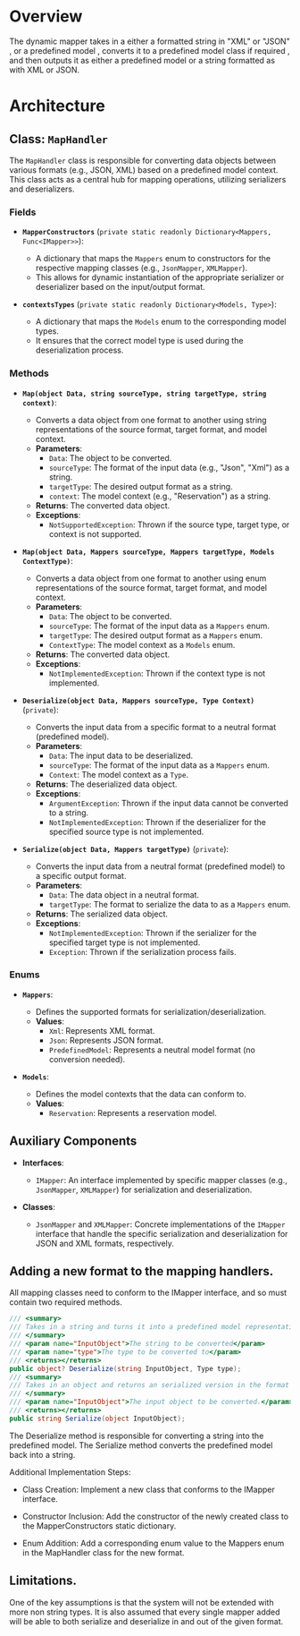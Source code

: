 # Overview
The dynamic mapper takes in a either a formatted string in  "XML" or "JSON" , or a predefined model ,  converts it to a predefined model class if required , and then outputs it as either a predefined model or a string formatted as with XML or JSON.

# Architecture

## Class: `MapHandler`
The `MapHandler` class is responsible for converting data objects between various formats (e.g., JSON, XML) based on a predefined model context. This class acts as a central hub for mapping operations, utilizing serializers and deserializers.

### Fields

- **`MapperConstructors`** (`private static readonly Dictionary<Mappers, Func<IMapper>>`):
  - A dictionary that maps the `Mappers` enum to constructors for the respective mapping classes (e.g., `JsonMapper`, `XMLMapper`).
  - This allows for dynamic instantiation of the appropriate serializer or deserializer based on the input/output format.

- **`contextsTypes`** (`private static readonly Dictionary<Models, Type>`):
  - A dictionary that maps the `Models` enum to the corresponding model types.
  - It ensures that the correct model type is used during the deserialization process.

### Methods

- **`Map(object Data, string sourceType, string targetType, string context)`**:
  - Converts a data object from one format to another using string representations of the source format, target format, and model context.
  - **Parameters**:
    - `Data`: The object to be converted.
    - `sourceType`: The format of the input data (e.g., "Json", "Xml") as a string.
    - `targetType`: The desired output format as a string.
    - `context`: The model context (e.g., "Reservation") as a string.
  - **Returns**: The converted data object.
  - **Exceptions**:
    - `NotSupportedException`: Thrown if the source type, target type, or context is not supported.

- **`Map(object Data, Mappers sourceType, Mappers targetType, Models ContextType)`**:
  - Converts a data object from one format to another using enum representations of the source format, target format, and model context.
  - **Parameters**:
    - `Data`: The object to be converted.
    - `sourceType`: The format of the input data as a `Mappers` enum.
    - `targetType`: The desired output format as a `Mappers` enum.
    - `ContextType`: The model context as a `Models` enum.
  - **Returns**: The converted data object.
  - **Exceptions**:
    - `NotImplementedException`: Thrown if the context type is not implemented.

- **`Deserialize(object Data, Mappers sourceType, Type Context)`** (`private`):
  - Converts the input data from a specific format to a neutral format (predefined model).
  - **Parameters**:
    - `Data`: The input data to be deserialized.
    - `sourceType`: The format of the input data as a `Mappers` enum.
    - `Context`: The model context as a `Type`.
  - **Returns**: The deserialized data object.
  - **Exceptions**:
    - `ArgumentException`: Thrown if the input data cannot be converted to a string.
    - `NotImplementedException`: Thrown if the deserializer for the specified source type is not implemented.

- **`Serialize(object Data, Mappers targetType)`** (`private`):
  - Converts the input data from a neutral format (predefined model) to a specific output format.
  - **Parameters**:
    - `Data`: The data object in a neutral format.
    - `targetType`: The format to serialize the data to as a `Mappers` enum.
  - **Returns**: The serialized data object.
  - **Exceptions**:
    - `NotImplementedException`: Thrown if the serializer for the specified target type is not implemented.
    - `Exception`: Thrown if the serialization process fails.

### Enums

- **`Mappers`**:
  - Defines the supported formats for serialization/deserialization.
  - **Values**:
    - `Xml`: Represents XML format.
    - `Json`: Represents JSON format.
    - `PredefinedModel`: Represents a neutral model format (no conversion needed).

- **`Models`**:
  - Defines the model contexts that the data can conform to.
  - **Values**:
    - `Reservation`: Represents a reservation model.

## Auxiliary Components

- **Interfaces**:
  - `IMapper`: An interface implemented by specific mapper classes (e.g., `JsonMapper`, `XMLMapper`) for serialization and deserialization.

- **Classes**:
  - `JsonMapper` and `XMLMapper`: Concrete implementations of the `IMapper` interface that handle the specific serialization and deserialization for JSON and XML formats, respectively.


## Adding a new format to the mapping handlers.
All mapping classes need to conform to the IMapper interface, and so must contain two required methods.
``` C#
/// <summary>
/// Takes in a string and turns it into a predefined model representation of the string
/// </summary>
/// <param name="InputObject">The string to be converted</param>
/// <param name="type">The type to be converted to</param>
/// <returns></returns>
public object? Deserialize(string InputObject, Type type);
/// <summary>
/// Takes in an object and returns an serialized version in the format of the Mapper.
/// </summary>
/// <param name="InputObject">The input object to be converted.</param>
/// <returns></returns>
public string Serialize(object InputObject);
```
The Deserialize method is responsible for converting a string into the predefined model.
The Serialize method converts the predefined model back into a string.

Additional Implementation Steps:
- Class Creation: Implement a new class that conforms to the IMapper interface.

- Constructor Inclusion: Add the constructor of the newly created class to the MapperConstructors static dictionary.

- Enum Addition: Add a corresponding enum value to the Mappers enum in the MapHandler class for the new format.

## Limitations.

One of the key assumptions is that the system will not be extended with more non string types.
It is also assumed that every single mapper added will be able to both serialize and deserialize in and out of the given format.

